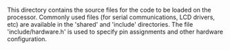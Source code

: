 This directory contains the source files for the code to be loaded on the
processor. Commonly used files (for serial communications, LCD drivers, etc)
are available in the 'shared' and 'include' directories. The file
'include/hardware.h' is used to specify pin assignments and other hardware
configuration.
